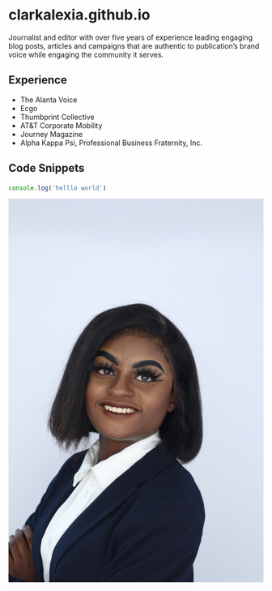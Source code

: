 # clarkalexia.github.io

Journalist and editor with over five years of experience leading engaging blog posts, articles and campaigns that are authentic to publication’s brand voice while engaging the community it serves.

## Experience 

- The Alanta Voice
- Ecgo
- Thumbprint Collective 
- AT&T Corporate Mobility
- Journey Magazine 
- Alpha Kappa Psi, Professional Business Fraternity, Inc.

## Code Snippets

```javascript
console.log('helllo world')
```
![alt text!](headshot.jpg)



